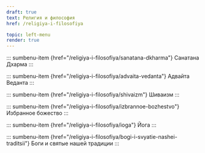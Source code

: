 ```yaml
---
draft: true
text: Религия и философия
href: /religiya-i-filosofiya

topic: left-menu
render: true
---
```


::: sumbenu-item {href="/religiya-i-filosofiya/sanatana-dkharma"}
Санатана Дхарма
:::

::: sumbenu-item {href="/religiya-i-filosofiya/advaita-vedanta"}
Адвайта Веданта
:::

::: sumbenu-item {href="/religiya-i-filosofiya/shivaizm"}
Шиваизм
:::

::: sumbenu-item {href="/religiya-i-filosofiya/izbrannoe-bozhestvo"}
Избранное божество
:::

::: sumbenu-item {href="/religiya-i-filosofiya/ioga"}
Йога
:::

::: sumbenu-item {href="/religiya-i-filosofiya/bogi-i-svyatie-nashei-traditsii"}
Боги и святые нашей традиции
:::
